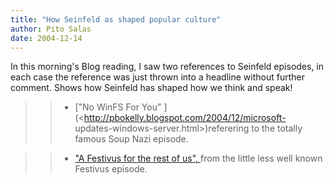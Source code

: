 ```yaml
---
title: "How Seinfeld as shaped popular culture"
author: Pito Salas
date: 2004-12-14
---
```




In this morning's Blog reading, I saw two references to Seinfeld episodes, in
each case the reference was just thrown into a headline without further
comment. Shows how Seinfeld has shaped how we think and speak!

>>

>>   * ["No WinFS For You" ](<http://pbokelly.blogspot.com/2004/12/microsoft-
updates-windows-server.html>)referering to the totally famous Soup Nazi
episode.

>>   * ["A Festivus for the rest of us",
](<http://weblogs.asp.net/jledgard/archive/2004/12/13/284205.aspx>)from the
little less well known Festivus episode.

>>


